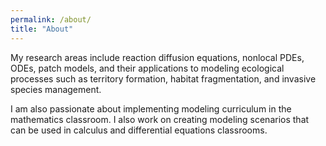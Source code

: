 ```yaml
---
permalink: /about/
title: "About"
---
```


My research areas include reaction diffusion equations, nonlocal PDEs, ODEs, patch models, and their applications to modeling ecological processes such as territory formation, habitat fragmentation, and invasive species management.

I am also passionate about implementing modeling curriculum in the mathematics classroom. I also work on creating modeling scenarios that can be used in calculus and differential equations classrooms.